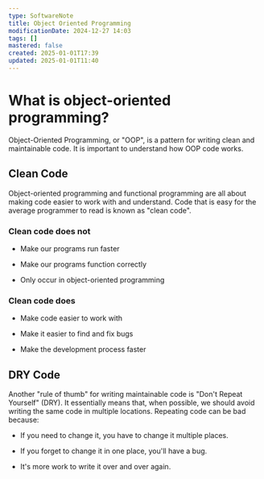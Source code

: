 ```yaml
---
type: SoftwareNote
title: Object Oriented Programming
modificationDate: 2024-12-27 14:03
tags: []
mastered: false
created: 2025-01-01T17:39
updated: 2025-01-01T11:40
---
```


# What is object-oriented programming?

Object-Oriented Programming, or "OOP", is a pattern for writing clean and maintainable code. It is important to understand how OOP code works.

## Clean Code

Object-oriented programming and functional programming are all about making code easier to work with and understand. Code that is easy for the average programmer to read is known as "clean code".

### Clean code does not

- Make our programs run faster

- Make our programs function correctly

- Only occur in object-oriented programming

### Clean code does

- Make code easier to work with

- Make it easier to find and fix bugs

- Make the development process faster

## DRY Code

Another "rule of thumb" for writing maintainable code is "Don't Repeat Yourself" (DRY). It essentially means that, when possible, we should avoid writing the same code in multiple locations. Repeating code can be bad because:

- If you need to change it, you have to change it multiple places.

- If you forget to change it in one place, you'll have a bug.

- It's more work to write it over and over again.


